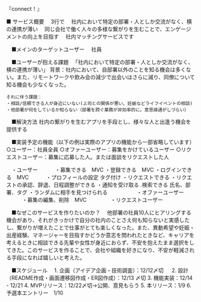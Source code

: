 『connect！』

■ サービス概要
　3行で
　社内において特定の部署・人としか交流がなく、横の連携が薄い
　同じ会社で働く人々の多様な繋がりを生むことで、エンゲージメントの向上を目指す
　社内マッチングサービスです

　■メインのターゲットユーザー
　社員

　■ユーザーが抱える課題
　「社内において特定の部署・人としか交流がなく、横の連携が薄い」
	背景：社内において、自部署以外のことを知る機会は多くない。また、リモートワークや飲み会の減少で出会いはさらに減り、同僚について知る機会も少なくなった。
	
	それに伴う課題：
	・相談/信頼できる人が身近にいない(上司との関係が悪い、妊娠などライフイベントの相談)
	・他部署が何をしているか知らない（部署を跨ぐ業務が非効率的に。意思疎通がしづらい）
	

　■解決方法
	社内の繋がりを生むアプリを手段とし、様々な人と出逢う機会を提供する

　■実装予定の機能（以下の例は実際のアプリの機能から一部省略しています）
	○ユーザー：社員全員
	○オファーユーザー：募集をかけているユーザー
	○リクエストユーザー：募集に応募した人。または面談をリクエストした人

　・ユーザー
　　　・募集できる　MVC
		 ・登録できる　MVC
		 ・ログインできる　MVC
　　　・プロフィールの設定
				タグ付け
		 ・リクエストできる
		 ・リクエストの承認、辞退、日程調整ができる
		 ・通知を受け取る
		 .検索できる
				氏名、部署、タグ
		 ・ランダムに相手を見つけられる
　　　　
　・オファーユーザー
　　　・募集の編集、削除　MVC
　　　
　・リクエストユーザー
　　　

　■なぜこのサービスを作りたいのか？
	　他部署の社員10人にヒアリングする機会があり、それがきっかけで自分の社内のことさえ何も知らないと実感したし、繋がりが増えたことで仕事がとても楽しくなった。また、異動希望や妊娠・出産経験、マネージャーを目指すかどうか意志を問われたときなど、キャリアを考えるときに相談できる先輩や女性が身近におらず、不安を抱えたまま選択をしてきた。このサービスを作ることで、会社や組織を好きになり、不安が軽減される手段になれば嬉しいと考えた。

　■スケジュール
　1. 企画（アイデア企画・技術調査）：12/12〆切 　
	2. 設計（README作成・画面遷移図作成・ER図作成）：12/13 〆切
	3. 機能実装：12/14 - 12/21
	4. MVPリリース：12/22〆切→公開、意見もらう
	5. 本リリース：1/9
	6. 予選本エントリー　1/10